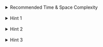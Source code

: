 <br>
<details class="hint-accordion">  
    <summary>Recommended Time & Space Complexity</summary>
    <p>
    You should aim for a solution with <code>O(1)</code> time for each function call and <code>O(n)</code> space, where <code>n</code> is the maximum number of elements present in the stack.
    </p>
</details>

<br>
<details class="hint-accordion">  
    <summary>Hint 1</summary>
    <p>
    A brute force solution would be to always check for the minimum element in the stack for the <code>getMin()</code> function call. This would be an <code>O(n)</code> appraoch. Can you think of a better way? Maybe <code>O(n)</code> extra space to store some information. 
    </p>
</details>

<br>
<details class="hint-accordion">  
    <summary>Hint 2</summary>
    <p>
    We can use a stack to maintain the elements. But how can we find the minimum element at any given time? Perhaps we should consider a prefix approach.
    </p>
</details>

<br>
<details class="hint-accordion">  
    <summary>Hint 3</summary>
    <p>
    We use an additional stack to maintain the prefix minimum element. When popping elements from the main stack, we should also pop from this extra stack. However, when pushing onto the extra stack, we should push the minimum of the top element of the extra stack and the current element onto this extra stack.
    </p>
</details>
